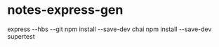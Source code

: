 # notes-express-gen

express --hbs --git
npm install --save-dev chai
npm install --save-dev supertest

